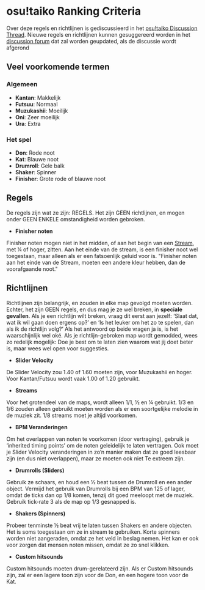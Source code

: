 osu!taiko Ranking Criteria
=========================================

Over deze regels en richtlijnen is gediscussieerd in het [osu!taiko Discussion Thread](https://osu.ppy.sh/forum/p/1275323). Nieuwe regels en richtlijnen kunnen gesuggereerd worden in het [discussion forum](https://osu.ppy.sh/forum/87) dat zal worden geupdated, als de discussie wordt afgerond

Veel voorkomende termen
-------------------------

### Algemeen

-   **Kantan**: Makkelijk
-   **Futsuu**: Normaal
-   **Muzukashii**: Moeilijk
-   **Oni**: Zeer moeilijk
-   **Ura**: Extra

### Het spel

-   **Don**: Rode noot
-   **Kat**: Blauwe noot
-   **Drumroll**: Gele balk
-   **Shaker**: Spinner
-   **Finisher**: Grote rode of blauwe noot

Regels
-------

De regels zijn wat ze zijn: REGELS. Het zijn GEEN richtlijnen, en mogen onder GEEN ENKELE omstandigheid worden gebroken.

-   **Finisher noten**

Finisher noten mogen niet in het midden, of aan het begin van een [Stream](/wiki/Mapping_Techniques/Formations), met ¼ of hoger, zitten. Aan het einde van de stream, is een finisher noot wel toegestaan, maar alleen als er een fatsoenlijk geluid voor is. "Finisher noten aan het einde van de Stream, moeten een andere kleur hebben, dan de voorafgaande noot."

Richtlijnen
---------------

Richtlijnen zijn belangrijk, en zouden in elke map gevolgd moeten worden. Echter, het zijn GEEN regels, en dus mag je ze wel breken, in **speciale gevallen**. Als je een richtlijn wilt breken, vraag dit eerst aan jezelf: ‘Slaat dat, wat ik wil gaan doen ergens op?’ en ‘Is het leuker om het zo te spelen, dan als ik de richtlijn volg?’ Als het antwoord op beide vragen ja is, is het waarschijnlijk wel oké. Als je richtlijn-gebroken map wordt gemodded, wees zo redelijk mogelijk: Doe je best om te laten zien waarom wat jij doet beter is, maar wees wel open voor suggesties.

-   **Slider Velocity**

De Slider Velocity zou 1.40 of 1.60 moeten zijn, voor Muzukashii en hoger. Voor Kantan/Futsuu wordt vaak 1.00 of 1.20 gebruikt.

-   **Streams**

Voor het grotendeel van de maps, wordt alleen 1/1, ½ en ¼ gebruikt. 1/3 en 1/6 zouden alleen gebruikt moeten worden als er een soortgelijke melodie in de muziek zit. 1/8 streams moet je altijd voorkomen.

-   **BPM Veranderingen**

Om het overlappen van noten te voorkomen (door vertraging), gebruik je ‘inherited timing points’ om de noten geleidelijk te laten vertragen. Ook moet je Slider Velocity veranderingen in zo’n manier maken dat ze goed leesbaar zijn (en dus niet overlappen), maar ze moeten ook niet Te extreem zijn.

-   **Drumrolls (Sliders)**

Gebruik ze schaars, en houd een ½ beat tussen de Drumroll en een ander object. Vermijd het gebruik van Drumrolls bij een BPM van 125 of lager, omdat de ticks dan op 1/8 komen, tenzij dit goed meeloopt met de muziek. Gebruik tick-rate 3 als de map op 1/3 gesnapped is.

-   **Shakers (Spinners)**

Probeer tenminste ½ beat vrij te laten tussen Shakers en andere objecten. Het is soms toegestaan om ze in stream te gebruiken. Korte spinners worden niet aangeraden, omdat ze het veld in beslag nemen. Het kan er ook voor zorgen dat mensen noten missen, omdat ze zo snel klikken.

-   **Custom hitsounds**

Custom hitsounds moeten drum-gerelateerd zijn. Als er Custom hitsounds zijn, zal er een lagere toon zijn voor de Don, en een hogere toon voor de Kat.
